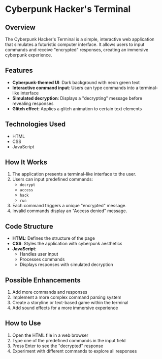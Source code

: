 # Cyberpunk Hacker's Terminal

## Overview

The Cyberpunk Hacker's Terminal is a simple, interactive web application that simulates a futuristic computer interface. It allows users to input commands and receive "encrypted" responses, creating an immersive cyberpunk experience.

## Features

- **Cyberpunk-themed UI**: Dark background with neon green text
- **Interactive command input**: Users can type commands into a terminal-like interface
- **Simulated decryption**: Displays a "decrypting" message before revealing responses
- **Glitch effect**: Applies a glitch animation to certain text elements

## Technologies Used

- HTML
- CSS
- JavaScript

## How It Works

1. The application presents a terminal-like interface to the user.
2. Users can input predefined commands:
   - `decrypt`
   - `access`
   - `hack`
   - `run`
3. Each command triggers a unique "encrypted" message.
4. Invalid commands display an "Access denied" message.

## Code Structure

- **HTML**: Defines the structure of the page
- **CSS**: Styles the application with cyberpunk aesthetics
- **JavaScript**: 
  - Handles user input
  - Processes commands
  - Displays responses with simulated decryption

## Possible Enhancements

1. Add more commands and responses
2. Implement a more complex command parsing system
3. Create a storyline or text-based game within the terminal
4. Add sound effects for a more immersive experience

## How to Use

1. Open the HTML file in a web browser
2. Type one of the predefined commands in the input field
3. Press Enter to see the "decrypted" response
4. Experiment with different commands to explore all responses
